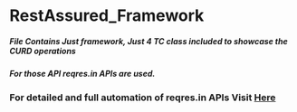 # RestAssured_Framework

##### File Contains Just framework, Just 4 TC class included to showcase the CURD operations
##### For those API **reqres.in APIs** are used.
### For detailed and full automation of reqres.in APIs Visit [Here](https://github.com/Roshan1704/reqres.in_API_Automation-RestAssured)
